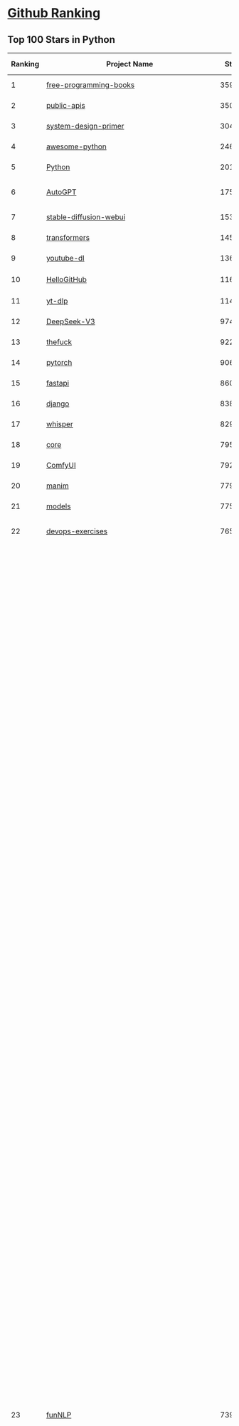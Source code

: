 [Github Ranking](../README.md)
==========

## Top 100 Stars in Python

| Ranking | Project Name | Stars | Forks | Language | Open Issues | Description | Last Commit |
| ------- | ------------ | ----- | ----- | -------- | ----------- | ----------- | ----------- |
| 1 | [free-programming-books](https://github.com/EbookFoundation/free-programming-books) | 359076 | 63508 | Python | 30 | :books: Freely available programming books | 2025-06-01T19:20:36Z |
| 2 | [public-apis](https://github.com/public-apis/public-apis) | 350273 | 36826 | Python | 10 | A collective list of free APIs | 2025-05-20T15:56:34Z |
| 3 | [system-design-primer](https://github.com/donnemartin/system-design-primer) | 304938 | 50435 | Python | 241 | Learn how to design large-scale systems. Prep for the system design interview.  Includes Anki flashcards. | 2025-05-21T11:13:33Z |
| 4 | [awesome-python](https://github.com/vinta/awesome-python) | 246010 | 25771 | Python | 0 | An opinionated list of awesome Python frameworks, libraries, software and resources. | 2024-08-11T17:10:18Z |
| 5 | [Python](https://github.com/TheAlgorithms/Python) | 201198 | 46859 | Python | 67 | All Algorithms implemented in Python | 2025-06-02T17:57:14Z |
| 6 | [AutoGPT](https://github.com/Significant-Gravitas/AutoGPT) | 175972 | 45780 | Python | 142 | AutoGPT is the vision of accessible AI for everyone, to use and to build on. Our mission is to provide the tools, so that you can focus on what matters. | 2025-06-08T23:26:41Z |
| 7 | [stable-diffusion-webui](https://github.com/AUTOMATIC1111/stable-diffusion-webui) | 153293 | 28526 | Python | 2342 | Stable Diffusion web UI | 2025-05-03T06:17:03Z |
| 8 | [transformers](https://github.com/huggingface/transformers) | 145335 | 29268 | Python | 1051 | 🤗 Transformers: State-of-the-art Machine Learning for Pytorch, TensorFlow, and JAX. | 2025-06-08T21:11:07Z |
| 9 | [youtube-dl](https://github.com/ytdl-org/youtube-dl) | 136007 | 10362 | Python | 3650 | Command-line program to download videos from YouTube.com and other video sites | 2025-05-04T11:53:05Z |
| 10 | [HelloGitHub](https://github.com/521xueweihan/HelloGitHub) | 116525 | 10359 | Python | 188 | :octocat: 分享 GitHub 上有趣、入门级的开源项目。Share interesting, entry-level open source projects on GitHub. | 2025-05-28T01:27:55Z |
| 11 | [yt-dlp](https://github.com/yt-dlp/yt-dlp) | 114596 | 9050 | Python | 1561 | A feature-rich command-line audio/video downloader | 2025-06-08T00:45:32Z |
| 12 | [DeepSeek-V3](https://github.com/deepseek-ai/DeepSeek-V3) | 97487 | 15841 | Python | 33 | None | 2025-04-09T01:50:40Z |
| 13 | [thefuck](https://github.com/nvbn/thefuck) | 92226 | 3703 | Python | 280 | Magnificent app which corrects your previous console command. | 2024-07-19T14:56:13Z |
| 14 | [pytorch](https://github.com/pytorch/pytorch) | 90650 | 24383 | Python | 15195 | Tensors and Dynamic neural networks in Python with strong GPU acceleration | 2025-06-09T03:56:20Z |
| 15 | [fastapi](https://github.com/fastapi/fastapi) | 86028 | 7453 | Python | 51 | FastAPI framework, high performance, easy to learn, fast to code, ready for production | 2025-06-06T14:08:56Z |
| 16 | [django](https://github.com/django/django) | 83842 | 32626 | Python | 0 | The Web framework for perfectionists with deadlines. | 2025-06-06T15:42:18Z |
| 17 | [whisper](https://github.com/openai/whisper) | 82958 | 10050 | Python | 0 | Robust Speech Recognition via Large-Scale Weak Supervision | 2025-05-13T18:22:39Z |
| 18 | [core](https://github.com/home-assistant/core) | 79508 | 33947 | Python | 2536 | :house_with_garden: Open source home automation that puts local control and privacy first. | 2025-06-09T03:38:46Z |
| 19 | [ComfyUI](https://github.com/comfyanonymous/ComfyUI) | 79204 | 8749 | Python | 2326 | The most powerful and modular diffusion model GUI, api and backend with a graph/nodes interface. | 2025-06-08T18:15:34Z |
| 20 | [manim](https://github.com/3b1b/manim) | 77943 | 6724 | Python | 446 | Animation engine for explanatory math videos | 2025-03-20T19:00:35Z |
| 21 | [models](https://github.com/tensorflow/models) | 77546 | 45585 | Python | 1073 | Models and examples built with TensorFlow | 2025-06-07T15:56:33Z |
| 22 | [devops-exercises](https://github.com/bregman-arie/devops-exercises) | 76556 | 17157 | Python | 35 | Linux, Jenkins, AWS, SRE, Prometheus, Docker, Python, Ansible, Git, Kubernetes, Terraform, OpenStack, SQL, NoSQL, Azure, GCP, DNS, Elastic, Network, Virtualization. DevOps Interview Questions | 2025-04-24T19:36:05Z |
| 23 | [funNLP](https://github.com/fighting41love/funNLP) | 73963 | 14871 | Python | 33 | 中英文敏感词、语言检测、中外手机/电话归属地/运营商查询、名字推断性别、手机号抽取、身份证抽取、邮箱抽取、中日文人名库、中文缩写库、拆字词典、词汇情感值、停用词、反动词表、暴恐词表、繁简体转换、英文模拟中文发音、汪峰歌词生成器、职业名称词库、同义词库、反义词库、否定词库、汽车品牌词库、汽车零件词库、连续英文切割、各种中文词向量、公司名字大全、古诗词库、IT词库、财经词库、成语词库、地名词库、历史名人词库、诗词词库、医学词库、饮食词库、法律词库、汽车词库、动物词库、中文聊天语料、中文谣言数据、百度中文问答数据集、句子相似度匹配算法集合、bert资源、文本生成&摘要相关工具、cocoNLP信息抽取工具、国内电话号码正则匹配、清华大学XLORE:中英文跨语言百科知识图谱、清华大学人工智能技术系列报告、自然语言生成、NLU太难了系列、自动对联数据及机器人、用户名黑名单列表、罪名法务名词及分类模型、微信公众号语料、cs224n深度学习自然语言处理课程、中文手写汉字识别、中文自然语言处理 语料/数据集、变量命名神器、分词语料库+代码、任务型对话英文数据集、ASR 语音数据集 + 基于深度学习的中文语音识别系统、笑声检测器、Microsoft多语言数字/单位/如日期时间识别包、中华新华字典数据库及api(包括常用歇后语、成语、词语和汉字)、文档图谱自动生成、SpaCy 中文模型、Common Voice语音识别数据集新版、神经网络关系抽取、基于bert的命名实体识别、关键词(Keyphrase)抽取包pke、基于医疗领域知识图谱的问答系统、基于依存句法与语义角色标注的事件三元组抽取、依存句法分析4万句高质量标注数据、cnocr：用来做中文OCR的Python3包、中文人物关系知识图谱项目、中文nlp竞赛项目及代码汇总、中文字符数据、speech-aligner: 从“人声语音”及其“语言文本”产生音素级别时间对齐标注的工具、AmpliGraph: 知识图谱表示学习(Python)库：知识图谱概念链接预测、Scattertext 文本可视化(python)、语言/知识表示工具：BERT & ERNIE、中文对比英文自然语言处理NLP的区别综述、Synonyms中文近义词工具包、HarvestText领域自适应文本挖掘工具（新词发现-情感分析-实体链接等）、word2word：(Python)方便易用的多语言词-词对集：62种语言/3,564个多语言对、语音识别语料生成工具：从具有音频/字幕的在线视频创建自动语音识别(ASR)语料库、构建医疗实体识别的模型（包含词典和语料标注）、单文档非监督的关键词抽取、Kashgari中使用gpt-2语言模型、开源的金融投资数据提取工具、文本自动摘要库TextTeaser: 仅支持英文、人民日报语料处理工具集、一些关于自然语言的基本模型、基于14W歌曲知识库的问答尝试--功能包括歌词接龙and已知歌词找歌曲以及歌曲歌手歌词三角关系的问答、基于Siamese bilstm模型的相似句子判定模型并提供训练数据集和测试数据集、用Transformer编解码模型实现的根据Hacker News文章标题自动生成评论、用BERT进行序列标记和文本分类的模板代码、LitBank：NLP数据集——支持自然语言处理和计算人文学科任务的100部带标记英文小说语料、百度开源的基准信息抽取系统、虚假新闻数据集、Facebook: LAMA语言模型分析，提供Transformer-XL/BERT/ELMo/GPT预训练语言模型的统一访问接口、CommonsenseQA：面向常识的英文QA挑战、中文知识图谱资料、数据及工具、各大公司内部里大牛分享的技术文档 PDF 或者 PPT、自然语言生成SQL语句（英文）、中文NLP数据增强（EDA）工具、英文NLP数据增强工具 、基于医药知识图谱的智能问答系统、京东商品知识图谱、基于mongodb存储的军事领域知识图谱问答项目、基于远监督的中文关系抽取、语音情感分析、中文ULMFiT-情感分析-文本分类-语料及模型、一个拍照做题程序、世界各国大规模人名库、一个利用有趣中文语料库 qingyun 训练出来的中文聊天机器人、中文聊天机器人seqGAN、省市区镇行政区划数据带拼音标注、教育行业新闻语料库包含自动文摘功能、开放了对话机器人-知识图谱-语义理解-自然语言处理工具及数据、中文知识图谱：基于百度百科中文页面-抽取三元组信息-构建中文知识图谱、masr: 中文语音识别-提供预训练模型-高识别率、Python音频数据增广库、中文全词覆盖BERT及两份阅读理解数据、ConvLab：开源多域端到端对话系统平台、中文自然语言处理数据集、基于最新版本rasa搭建的对话系统、基于TensorFlow和BERT的管道式实体及关系抽取、一个小型的证券知识图谱/知识库、复盘所有NLP比赛的TOP方案、OpenCLaP：多领域开源中文预训练语言模型仓库、UER：基于不同语料+编码器+目标任务的中文预训练模型仓库、中文自然语言处理向量合集、基于金融-司法领域(兼有闲聊性质)的聊天机器人、g2pC：基于上下文的汉语读音自动标记模块、Zincbase 知识图谱构建工具包、诗歌质量评价/细粒度情感诗歌语料库、快速转化「中文数字」和「阿拉伯数字」、百度知道问答语料库、基于知识图谱的问答系统、jieba_fast 加速版的jieba、正则表达式教程、中文阅读理解数据集、基于BERT等最新语言模型的抽取式摘要提取、Python利用深度学习进行文本摘要的综合指南、知识图谱深度学习相关资料整理、维基大规模平行文本语料、StanfordNLP 0.2.0：纯Python版自然语言处理包、NeuralNLP-NeuralClassifier：腾讯开源深度学习文本分类工具、端到端的封闭域对话系统、中文命名实体识别：NeuroNER vs. BertNER、新闻事件线索抽取、2019年百度的三元组抽取比赛：“科学空间队”源码、基于依存句法的开放域文本知识三元组抽取和知识库构建、中文的GPT2训练代码、ML-NLP - 机器学习(Machine Learning)NLP面试中常考到的知识点和代码实现、nlp4han:中文自然语言处理工具集(断句/分词/词性标注/组块/句法分析/语义分析/NER/N元语法/HMM/代词消解/情感分析/拼写检查、XLM：Facebook的跨语言预训练语言模型、用基于BERT的微调和特征提取方法来进行知识图谱百度百科人物词条属性抽取、中文自然语言处理相关的开放任务-数据集-当前最佳结果、CoupletAI - 基于CNN+Bi-LSTM+Attention 的自动对对联系统、抽象知识图谱、MiningZhiDaoQACorpus - 580万百度知道问答数据挖掘项目、brat rapid annotation tool: 序列标注工具、大规模中文知识图谱数据：1.4亿实体、数据增强在机器翻译及其他nlp任务中的应用及效果、allennlp阅读理解:支持多种数据和模型、PDF表格数据提取工具 、 Graphbrain：AI开源软件库和科研工具，目的是促进自动意义提取和文本理解以及知识的探索和推断、简历自动筛选系统、基于命名实体识别的简历自动摘要、中文语言理解测评基准，包括代表性的数据集&基准模型&语料库&排行榜、树洞 OCR 文字识别 、从包含表格的扫描图片中识别表格和文字、语声迁移、Python口语自然语言处理工具集(英文)、 similarity：相似度计算工具包，java编写、海量中文预训练ALBERT模型 、Transformers 2.0 、基于大规模音频数据集Audioset的音频增强 、Poplar：网页版自然语言标注工具、图片文字去除，可用于漫画翻译 、186种语言的数字叫法库、Amazon发布基于知识的人-人开放领域对话数据集 、中文文本纠错模块代码、繁简体转换 、 Python实现的多种文本可读性评价指标、类似于人名/地名/组织机构名的命名体识别数据集 、东南大学《知识图谱》研究生课程(资料)、. 英文拼写检查库 、 wwsearch是企业微信后台自研的全文检索引擎、CHAMELEON：深度学习新闻推荐系统元架构 、 8篇论文梳理BERT相关模型进展与反思、DocSearch：免费文档搜索引擎、 LIDA：轻量交互式对话标注工具 、aili - the fastest in-memory index in the East 东半球最快并发索引 、知识图谱车音工作项目、自然语言生成资源大全 、中日韩分词库mecab的Python接口库、中文文本摘要/关键词提取、汉字字符特征提取器 (featurizer)，提取汉字的特征（发音特征、字形特征）用做深度学习的特征、中文生成任务基准测评 、中文缩写数据集、中文任务基准测评 - 代表性的数据集-基准(预训练)模型-语料库-baseline-工具包-排行榜、PySS3：面向可解释AI的SS3文本分类器机器可视化工具 、中文NLP数据集列表、COPE - 格律诗编辑程序、doccano：基于网页的开源协同多语言文本标注工具 、PreNLP：自然语言预处理库、简单的简历解析器，用来从简历中提取关键信息、用于中文闲聊的GPT2模型：GPT2-chitchat、基于检索聊天机器人多轮响应选择相关资源列表(Leaderboards、Datasets、Papers)、(Colab)抽象文本摘要实现集锦(教程 、词语拼音数据、高效模糊搜索工具、NLP数据增广资源集、微软对话机器人框架 、 GitHub Typo Corpus：大规模GitHub多语言拼写错误/语法错误数据集、TextCluster：短文本聚类预处理模块 Short text cluster、面向语音识别的中文文本规范化、BLINK：最先进的实体链接库、BertPunc：基于BERT的最先进标点修复模型、Tokenizer：快速、可定制的文本词条化库、中文语言理解测评基准，包括代表性的数据集、基准(预训练)模型、语料库、排行榜、spaCy 医学文本挖掘与信息提取 、 NLP任务示例项目代码集、 python拼写检查库、chatbot-list - 行业内关于智能客服、聊天机器人的应用和架构、算法分享和介绍、语音质量评价指标(MOSNet, BSSEval, STOI, PESQ, SRMR)、 用138GB语料训练的法文RoBERTa预训练语言模型 、BERT-NER-Pytorch：三种不同模式的BERT中文NER实验、无道词典 - 有道词典的命令行版本，支持英汉互查和在线查询、2019年NLP亮点回顾、 Chinese medical dialogue data 中文医疗对话数据集 、最好的汉字数字(中文数字)-阿拉伯数字转换工具、 基于百科知识库的中文词语多词义/义项获取与特定句子词语语义消歧、awesome-nlp-sentiment-analysis - 情感分析、情绪原因识别、评价对象和评价词抽取、LineFlow：面向所有深度学习框架的NLP数据高效加载器、中文医学NLP公开资源整理 、MedQuAD：(英文)医学问答数据集、将自然语言数字串解析转换为整数和浮点数、Transfer Learning in Natural Language Processing (NLP) 、面向语音识别的中文/英文发音辞典、Tokenizers：注重性能与多功能性的最先进分词器、CLUENER 细粒度命名实体识别 Fine Grained Named Entity Recognition、 基于BERT的中文命名实体识别、中文谣言数据库、NLP数据集/基准任务大列表、nlp相关的一些论文及代码, 包括主题模型、词向量(Word Embedding)、命名实体识别(NER)、文本分类(Text Classificatin)、文本生成(Text Generation)、文本相似性(Text Similarity)计算等，涉及到各种与nlp相关的算法，基于keras和tensorflow 、Python文本挖掘/NLP实战示例、 Blackstone：面向非结构化法律文本的spaCy pipeline和NLP模型通过同义词替换实现文本“变脸” 、中文 预训练 ELECTREA 模型: 基于对抗学习 pretrain Chinese Model 、albert-chinese-ner - 用预训练语言模型ALBERT做中文NER 、基于GPT2的特定主题文本生成/文本增广、开源预训练语言模型合集、多语言句向量包、编码、标记和实现：一种可控高效的文本生成方法、 英文脏话大列表 、attnvis：GPT2、BERT等transformer语言模型注意力交互可视化、CoVoST：Facebook发布的多语种语音-文本翻译语料库，包括11种语言(法语、德语、荷兰语、俄语、西班牙语、意大利语、土耳其语、波斯语、瑞典语、蒙古语和中文)的语音、文字转录及英文译文、Jiagu自然语言处理工具 - 以BiLSTM等模型为基础，提供知识图谱关系抽取 中文分词 词性标注 命名实体识别 情感分析 新词发现 关键词 文本摘要 文本聚类等功能、用unet实现对文档表格的自动检测，表格重建、NLP事件提取文献资源列表 、 金融领域自然语言处理研究资源大列表、CLUEDatasetSearch - 中英文NLP数据集：搜索所有中文NLP数据集，附常用英文NLP数据集 、medical_NER - 中文医学知识图谱命名实体识别 、(哈佛)讲因果推理的免费书、知识图谱相关学习资料/数据集/工具资源大列表、Forte：灵活强大的自然语言处理pipeline工具集 、Python字符串相似性算法库、PyLaia：面向手写文档分析的深度学习工具包、TextFooler：针对文本分类/推理的对抗文本生成模块、Haystack：灵活、强大的可扩展问答(QA)框架、中文关键短语抽取工具 | 2024-05-10T07:38:24Z |
| 24 | [langflow](https://github.com/langflow-ai/langflow) | 70961 | 6765 | Python | 415 | Langflow is a powerful tool for building and deploying AI-powered agents and workflows. | 2025-06-08T06:45:22Z |
| 25 | [Deep-Live-Cam](https://github.com/hacksider/Deep-Live-Cam) | 70712 | 10037 | Python | 82 | real time face swap and one-click video deepfake with only a single image | 2025-06-08T16:34:27Z |
| 26 | [screenshot-to-code](https://github.com/abi/screenshot-to-code) | 70109 | 8654 | Python | 100 | Drop in a screenshot and convert it to clean code (HTML/Tailwind/React/Vue) | 2025-06-06T19:25:50Z |
| 27 | [d2l-zh](https://github.com/d2l-ai/d2l-zh) | 69784 | 11667 | Python | 0 | 《动手学深度学习》：面向中文读者、能运行、可讨论。中英文版被70多个国家的500多所大学用于教学。 | 2024-07-30T09:32:19Z |
| 28 | [flask](https://github.com/pallets/flask) | 69698 | 16469 | Python | 3 | The Python micro framework for building web applications. | 2025-06-08T16:55:05Z |
| 29 | [gpt_academic](https://github.com/binary-husky/gpt_academic) | 68707 | 8353 | Python | 257 | 为GPT/GLM等LLM大语言模型提供实用化交互接口，特别优化论文阅读/润色/写作体验，模块化设计，支持自定义快捷按钮&函数插件，支持Python和C++等项目剖析&自译解功能，PDF/LaTex论文翻译&总结功能，支持并行问询多种LLM模型，支持chatglm3等本地模型。接入通义千问, deepseekcoder, 讯飞星火, 文心一言, llama2, rwkv, claude2, moss等。 | 2025-06-03T18:25:00Z |
| 30 | [awesome-machine-learning](https://github.com/josephmisiti/awesome-machine-learning) | 68351 | 14935 | Python | 0 | A curated list of awesome Machine Learning frameworks, libraries and software. | 2025-05-26T14:46:18Z |
| 31 | [cpython](https://github.com/python/cpython) | 67425 | 32101 | Python | 7215 | The Python programming language | 2025-06-08T22:28:37Z |
| 32 | [sherlock](https://github.com/sherlock-project/sherlock) | 65951 | 7576 | Python | 95 | Hunt down social media accounts by username across social networks | 2025-05-06T09:55:10Z |
| 33 | [PayloadsAllTheThings](https://github.com/swisskyrepo/PayloadsAllTheThings) | 65867 | 15423 | Python | 0 | A list of useful payloads and bypass for Web Application Security and Pentest/CTF | 2025-05-22T20:33:07Z |
| 34 | [ansible](https://github.com/ansible/ansible) | 65299 | 24027 | Python | 558 | Ansible is a radically simple IT automation platform that makes your applications and systems easier to deploy and maintain. Automate everything from code deployment to network configuration to cloud management, in a language that approaches plain English, using SSH, with no agents to install on remote systems. https://docs.ansible.com. | 2025-06-06T20:26:45Z |
| 35 | [gpt4free](https://github.com/xtekky/gpt4free) | 64413 | 13648 | Python | 12 | The official gpt4free repository \| various collection of powerful language models \| o4, o3 and deepseek r1, gpt-4.1, gemini 2.5 | 2025-06-02T22:24:31Z |
| 36 | [new-pac](https://github.com/Alvin9999/new-pac) | 63453 | 10022 | Python | 425 | 翻墙-科学上网、自由上网、免费科学上网、免费翻墙、fanqiang、油管youtube/视频下载、软件、VPN、一键翻墙浏览器，vps一键搭建翻墙服务器脚本/教程，免费shadowsocks/ss/ssr/v2ray/goflyway账号/节点，翻墙梯子，电脑、手机、iOS、安卓、windows、Mac、Linux、路由器翻墙、科学上网、youtube视频下载、youtube油管镜像/免翻墙网站、美区apple id共享账号、翻墙-科学上网-梯子 | 2025-06-09T04:02:20Z |
| 37 | [keras](https://github.com/keras-team/keras) | 63085 | 19581 | Python | 244 | Deep Learning for humans | 2025-06-07T07:10:55Z |
| 38 | [browser-use](https://github.com/browser-use/browser-use) | 62655 | 7064 | Python | 409 | 🌐 Make websites accessible for AI agents. Automate tasks online with ease. | 2025-06-09T01:55:36Z |
| 39 | [scikit-learn](https://github.com/scikit-learn/scikit-learn) | 62271 | 25909 | Python | 1584 | scikit-learn: machine learning in Python | 2025-06-06T08:22:03Z |
| 40 | [annotated_deep_learning_paper_implementations](https://github.com/labmlai/annotated_deep_learning_paper_implementations) | 60933 | 6151 | Python | 31 | 🧑‍🏫 60+ Implementations/tutorials of deep learning papers with side-by-side notes 📝; including transformers (original, xl, switch, feedback, vit, ...), optimizers (adam, adabelief, sophia, ...), gans(cyclegan, stylegan2, ...), 🎮 reinforcement learning (ppo, dqn), capsnet, distillation, ... 🧠 | 2024-08-24T09:18:59Z |
| 41 | [open-interpreter](https://github.com/OpenInterpreter/open-interpreter) | 59639 | 5072 | Python | 219 | A natural language interface for computers | 2025-04-23T07:18:30Z |
| 42 | [localstack](https://github.com/localstack/localstack) | 59201 | 4161 | Python | 251 | 💻 A fully functional local AWS cloud stack. Develop and test your cloud & Serverless apps offline | 2025-06-08T19:21:39Z |
| 43 | [markitdown](https://github.com/microsoft/markitdown) | 58807 | 3033 | Python | 207 | Python tool for converting files and office documents to Markdown. | 2025-06-04T04:09:25Z |
| 44 | [llama](https://github.com/meta-llama/llama) | 58344 | 9785 | Python | 435 | Inference code for Llama models | 2025-01-26T21:42:26Z |
| 45 | [OpenHands](https://github.com/All-Hands-AI/OpenHands) | 57631 | 6554 | Python | 260 | 🙌 OpenHands: Code Less, Make More | 2025-06-08T22:39:20Z |
| 46 | [scrapy](https://github.com/scrapy/scrapy) | 56762 | 10908 | Python | 454 | Scrapy, a fast high-level web crawling & scraping framework for Python. | 2025-06-07T10:46:33Z |
| 47 | [MetaGPT](https://github.com/FoundationAgents/MetaGPT) | 56234 | 6725 | Python | 28 | 🌟 The Multi-Agent Framework: First AI Software Company, Towards Natural Language Programming | 2025-05-16T13:18:18Z |
| 48 | [private-gpt](https://github.com/zylon-ai/private-gpt) | 55997 | 7493 | Python | 248 | Interact with your documents using the power of GPT, 100% privately, no data leaks | 2024-11-13T19:30:32Z |
| 49 | [you-get](https://github.com/soimort/you-get) | 55705 | 9759 | Python | 0 | :arrow_double_down: Dumb downloader that scrapes the web | 2025-04-27T15:33:25Z |
| 50 | [face_recognition](https://github.com/ageitgey/face_recognition) | 54874 | 13611 | Python | 772 | The world's simplest facial recognition api for Python and the command line | 2024-08-21T06:22:36Z |
| 51 | [ragflow](https://github.com/infiniflow/ragflow) | 54593 | 5299 | Python | 2197 | RAGFlow is an open-source RAG (Retrieval-Augmented Generation) engine based on deep document understanding. | 2025-06-09T03:44:13Z |
| 52 | [Real-Time-Voice-Cloning](https://github.com/CorentinJ/Real-Time-Voice-Cloning) | 54437 | 8993 | Python | 201 | Clone a voice in 5 seconds to generate arbitrary speech in real-time | 2025-05-30T11:41:05Z |
| 53 | [gpt-engineer](https://github.com/AntonOsika/gpt-engineer) | 54291 | 7163 | Python | 24 | CLI platform to experiment with codegen. Precursor to: https://lovable.dev | 2025-05-14T10:15:10Z |
| 54 | [yolov5](https://github.com/ultralytics/yolov5) | 54129 | 16963 | Python | 245 | YOLOv5 🚀 in PyTorch > ONNX > CoreML > TFLite | 2025-06-06T01:15:52Z |
| 55 | [faceswap](https://github.com/deepfakes/faceswap) | 54086 | 13414 | Python | 31 | Deepfakes Software For All | 2025-05-21T16:58:55Z |
| 56 | [openpilot](https://github.com/commaai/openpilot) | 54053 | 9800 | Python | 129 | openpilot is an operating system for robotics. Currently, it upgrades the driver assistance system on 300+ supported cars. | 2025-06-09T03:55:38Z |
| 57 | [requests](https://github.com/psf/requests) | 52932 | 9474 | Python | 197 | A simple, yet elegant, HTTP library. | 2025-06-08T17:47:55Z |
| 58 | [hackingtool](https://github.com/Z4nzu/hackingtool) | 52704 | 5673 | Python | 51 | ALL IN ONE Hacking Tool For Hackers | 2025-03-03T15:17:19Z |
| 59 | [rich](https://github.com/Textualize/rich) | 52325 | 1838 | Python | 212 | Rich is a Python library for rich text and beautiful formatting in the terminal. | 2025-05-19T17:03:50Z |
| 60 | [servers](https://github.com/modelcontextprotocol/servers) | 52208 | 5974 | Python | 214 | Model Context Protocol Servers | 2025-06-07T04:20:54Z |
| 61 | [LLaMA-Factory](https://github.com/hiyouga/LLaMA-Factory) | 51844 | 6272 | Python | 475 | Unified Efficient Fine-Tuning of 100+ LLMs & VLMs (ACL 2024) | 2025-06-09T02:37:43Z |
| 62 | [grok-1](https://github.com/xai-org/grok-1) | 50297 | 8354 | Python | 0 | Grok open release | 2024-08-30T04:17:25Z |
| 63 | [PaddleOCR](https://github.com/PaddlePaddle/PaddleOCR) | 50163 | 8295 | Python | 129 | Awesome multilingual OCR and Document Parsing toolkits based on PaddlePaddle (practical ultra lightweight OCR system, support 80+ languages recognition, provide data annotation and synthesis tools, support training and deployment among server, mobile, embedded and IoT devices) | 2025-06-09T03:22:45Z |
| 64 | [vllm](https://github.com/vllm-project/vllm) | 49151 | 7853 | Python | 1895 | A high-throughput and memory-efficient inference and serving engine for LLMs | 2025-06-09T02:22:10Z |
| 65 | [professional-programming](https://github.com/charlax/professional-programming) | 47672 | 3790 | Python | 0 | A collection of learning resources for curious software engineers | 2025-06-09T02:59:00Z |
| 66 | [GPT-SoVITS](https://github.com/RVC-Boss/GPT-SoVITS) | 47340 | 5215 | Python | 815 | 1 min voice data can also be used to train a good TTS model! (few shot voice cloning) | 2025-06-09T03:25:55Z |
| 67 | [big-list-of-naughty-strings](https://github.com/minimaxir/big-list-of-naughty-strings) | 47211 | 2157 | Python | 69 | The Big List of Naughty Strings is a list of strings which have a high probability of causing issues when used as user-input data. | 2024-04-18T03:26:59Z |
| 68 | [30-Days-Of-Python](https://github.com/Asabeneh/30-Days-Of-Python) | 46716 | 8916 | Python | 54 | 30 days of Python programming challenge is a step-by-step guide to learn the Python programming language in 30 days. This challenge may take more than100 days, follow your own pace.  These videos may help too: https://www.youtube.com/channel/UC7PNRuno1rzYPb1xLa4yktw | 2025-06-04T21:49:56Z |
| 69 | [OpenManus](https://github.com/FoundationAgents/OpenManus) | 46608 | 8150 | Python | 432 | No fortress, purely open ground.  OpenManus is Coming. | 2025-06-05T15:49:57Z |
| 70 | [autogen](https://github.com/microsoft/autogen) | 45684 | 6928 | Python | 505 | A programming framework for agentic AI 🤖 PyPi: autogen-agentchat Discord: https://aka.ms/autogen-discord Office Hour: https://aka.ms/autogen-officehour | 2025-06-06T14:15:56Z |
| 71 | [pandas](https://github.com/pandas-dev/pandas) | 45653 | 18577 | Python | 3640 | Flexible and powerful data analysis / manipulation library for Python, providing labeled data structures similar to R data.frame objects, statistical functions, and much more | 2025-06-08T16:00:49Z |
| 72 | [Fooocus](https://github.com/lllyasviel/Fooocus) | 45278 | 7095 | Python | 209 | Focus on prompting and generating | 2025-01-24T10:55:35Z |
| 73 | [crawl4ai](https://github.com/unclecode/crawl4ai) | 45195 | 4270 | Python | 144 | 🚀🤖 Crawl4AI: Open-source LLM Friendly Web Crawler & Scraper. Don't be shy, join here: https://discord.gg/jP8KfhDhyN | 2025-06-08T14:02:21Z |
| 74 | [text-generation-webui](https://github.com/oobabooga/text-generation-webui) | 43862 | 5655 | Python | 2540 | A Gradio web UI for Large Language Models with support for multiple inference backends. | 2025-06-09T02:31:06Z |
| 75 | [odoo](https://github.com/odoo/odoo) | 43485 | 28138 | Python | 3189 | Odoo. Open Source Apps To Grow Your Business. | 2025-06-08T17:40:05Z |
| 76 | [llama_index](https://github.com/run-llama/llama_index) | 42182 | 6032 | Python | 241 | LlamaIndex is the leading framework for building LLM-powered agents over your data. | 2025-06-07T22:04:53Z |
| 77 | [OpenBB](https://github.com/OpenBB-finance/OpenBB) | 41910 | 3768 | Python | 41 | Investment Research for Everyone, Everywhere. | 2025-06-08T22:56:11Z |
| 78 | [nanoGPT](https://github.com/karpathy/nanoGPT) | 41739 | 6962 | Python | 223 | The simplest, fastest repository for training/finetuning medium-sized GPTs. | 2024-12-09T23:53:04Z |
| 79 | [ultralytics](https://github.com/ultralytics/ultralytics) | 41735 | 8099 | Python | 305 | Ultralytics YOLO11 🚀 | 2025-06-09T03:22:09Z |
| 80 | [python-patterns](https://github.com/faif/python-patterns) | 41498 | 7016 | Python | 11 | A collection of design patterns/idioms in Python | 2025-05-07T15:49:35Z |
| 81 | [stablediffusion](https://github.com/Stability-AI/stablediffusion) | 41103 | 5249 | Python | 248 | High-Resolution Image Synthesis with Latent Diffusion Models | 2024-10-10T21:28:57Z |
| 82 | [ChatGLM-6B](https://github.com/THUDM/ChatGLM-6B) | 41062 | 5213 | Python | 556 | ChatGLM-6B: An Open Bilingual Dialogue Language Model \| 开源双语对话语言模型 | 2024-06-27T04:05:25Z |
| 83 | [sentry](https://github.com/getsentry/sentry) | 41058 | 4361 | Python | 2129 | Developer-first error tracking and performance monitoring | 2025-06-08T23:01:17Z |
| 84 | [diagrams](https://github.com/mingrammer/diagrams) | 40996 | 2634 | Python | 310 | :art: Diagram as Code for prototyping cloud system architectures | 2025-06-03T08:24:23Z |
| 85 | [ailearning](https://github.com/apachecn/ailearning) | 40960 | 11566 | Python | 2 | AiLearning：数据分析+机器学习实战+线性代数+PyTorch+NLTK+TF2 | 2024-11-12T16:21:55Z |
| 86 | [ColossalAI](https://github.com/hpcaitech/ColossalAI) | 40942 | 4523 | Python | 426 | Making large AI models cheaper, faster and more accessible | 2025-06-09T01:48:21Z |
| 87 | [TTS](https://github.com/coqui-ai/TTS) | 40591 | 5220 | Python | 14 | 🐸💬 - a deep learning toolkit for Text-to-Speech, battle-tested in research and production | 2024-08-16T12:07:14Z |
| 88 | [airflow](https://github.com/apache/airflow) | 40470 | 15133 | Python | 1132 | Apache Airflow - A platform to programmatically author, schedule, and monitor workflows | 2025-06-08T21:35:28Z |
| 89 | [black](https://github.com/psf/black) | 40343 | 2588 | Python | 339 | The uncompromising Python code formatter | 2025-06-06T01:51:26Z |
| 90 | [unsloth](https://github.com/unslothai/unsloth) | 40225 | 3188 | Python | 778 | Finetune Qwen3, Llama 4, TTS, DeepSeek-R1 & Gemma 3 LLMs 2x faster with 70% less memory! 🦥 | 2025-06-06T12:55:49Z |
| 91 | [streamlit](https://github.com/streamlit/streamlit) | 39779 | 3491 | Python | 1099 | Streamlit — A faster way to build and share data apps. | 2025-06-09T02:30:08Z |
| 92 | [freqtrade](https://github.com/freqtrade/freqtrade) | 39581 | 7859 | Python | 30 | Free, open source crypto trading bot | 2025-06-09T03:42:05Z |
| 93 | [cheat.sh](https://github.com/chubin/cheat.sh) | 39470 | 1818 | Python | 123 | the only cheat sheet you need | 2025-02-01T13:32:00Z |
| 94 | [mitmproxy](https://github.com/mitmproxy/mitmproxy) | 39404 | 4210 | Python | 329 | An interactive TLS-capable intercepting HTTP proxy for penetration testers and software developers. | 2025-06-04T08:44:32Z |
| 95 | [bert](https://github.com/google-research/bert) | 39215 | 9677 | Python | 791 | TensorFlow code and pre-trained models for BERT | 2024-07-23T23:39:41Z |
| 96 | [Deep-Learning-Papers-Reading-Roadmap](https://github.com/floodsung/Deep-Learning-Papers-Reading-Roadmap) | 39047 | 7351 | Python | 52 | Deep Learning papers reading roadmap for anyone who are eager to learn this amazing tech! | 2022-11-27T13:18:32Z |
| 97 | [DeepSpeed](https://github.com/deepspeedai/DeepSpeed) | 38764 | 4411 | Python | 1066 | DeepSpeed is a deep learning optimization library that makes distributed training and inference easy, efficient, and effective. | 2025-06-07T18:10:20Z |
| 98 | [FastChat](https://github.com/lm-sys/FastChat) | 38709 | 4715 | Python | 829 | An open platform for training, serving, and evaluating large language models. Release repo for Vicuna and Chatbot Arena. | 2025-06-02T15:22:03Z |
| 99 | [gradio](https://github.com/gradio-app/gradio) | 38495 | 2936 | Python | 447 | Build and share delightful machine learning apps, all in Python. 🌟 Star to support our work! | 2025-06-06T19:43:07Z |
| 100 | [quivr](https://github.com/QuivrHQ/quivr) | 37961 | 3641 | Python | 4 | Opiniated RAG for integrating GenAI in your apps 🧠   Focus on your product rather than the RAG. Easy integration in existing products with customisation!  Any LLM: GPT4, Groq, Llama. Any Vectorstore: PGVector, Faiss. Any Files. Anyway you want.  | 2025-06-05T08:58:25Z |

